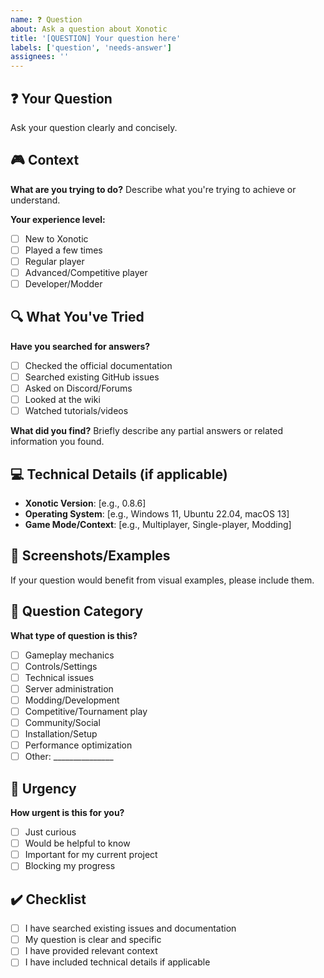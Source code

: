 ```yaml
---
name: ❓ Question
about: Ask a question about Xonotic
title: '[QUESTION] Your question here'
labels: ['question', 'needs-answer']
assignees: ''
---
```


## ❓ Your Question
Ask your question clearly and concisely.

## 🎮 Context
**What are you trying to do?**
Describe what you're trying to achieve or understand.

**Your experience level:**
- [ ] New to Xonotic
- [ ] Played a few times
- [ ] Regular player
- [ ] Advanced/Competitive player
- [ ] Developer/Modder

## 🔍 What You've Tried
**Have you searched for answers?**
- [ ] Checked the official documentation
- [ ] Searched existing GitHub issues
- [ ] Asked on Discord/Forums
- [ ] Looked at the wiki
- [ ] Watched tutorials/videos

**What did you find?**
Briefly describe any partial answers or related information you found.

## 💻 Technical Details (if applicable)
- **Xonotic Version**: [e.g., 0.8.6]
- **Operating System**: [e.g., Windows 11, Ubuntu 22.04, macOS 13]
- **Game Mode/Context**: [e.g., Multiplayer, Single-player, Modding]

## 📸 Screenshots/Examples
If your question would benefit from visual examples, please include them.

## 🎯 Question Category
**What type of question is this?**
- [ ] Gameplay mechanics
- [ ] Controls/Settings
- [ ] Technical issues
- [ ] Server administration
- [ ] Modding/Development
- [ ] Competitive/Tournament play
- [ ] Community/Social
- [ ] Installation/Setup
- [ ] Performance optimization
- [ ] Other: _______________

## 🚀 Urgency
**How urgent is this for you?**
- [ ] Just curious
- [ ] Would be helpful to know
- [ ] Important for my current project
- [ ] Blocking my progress

## ✔️ Checklist
- [ ] I have searched existing issues and documentation
- [ ] My question is clear and specific
- [ ] I have provided relevant context
- [ ] I have included technical details if applicable 